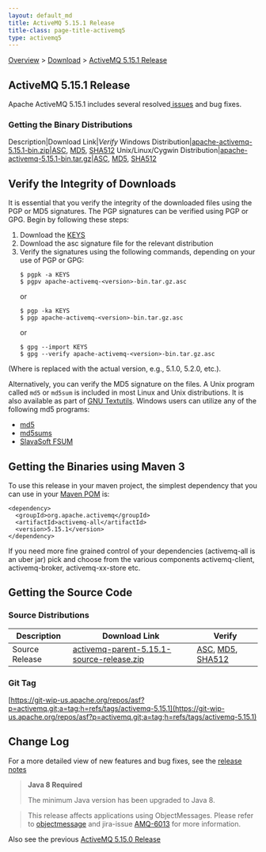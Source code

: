```yaml
---
layout: default_md
title: ActiveMQ 5.15.1 Release 
title-class: page-title-activemq5
type: activemq5
---
```


[Overview](overview) > [Download](download) > [ActiveMQ 5.15.1 Release](activemq-5151-release)

ActiveMQ 5.15.1 Release
-----------------------

Apache ActiveMQ 5.15.1 includes several resolved[ issues](https://issues.apache.org/jira/secure/ReleaseNote.jspa?projectId=12311210&version=12341031) and bug fixes.

### Getting the Binary Distributions

Description|Download Link|_Verify_
Windows Distribution|[apache-activemq-5.15.1-bin.zip](https://archive.apache.org/dist/activemq/5.15.1/apache-activemq-5.15.1-bin.zip)|[ASC](https://archive.apache.org/dist/activemq/5.15.1/apache-activemq-5.15.1-bin.zip.asc), [MD5](https://archive.apache.org/dist/activemq/5.15.1/apache-activemq-5.15.1-bin.zip.md5), [SHA512](https://archive.apache.org/dist/activemq/5.15.1/apache-activemq-5.15.1-bin.zip.sha512)
Unix/Linux/Cygwin Distribution|[apache-activemq-5.15.1-bin.tar.gz](https://archive.apache.org/dist/activemq/5.15.1/apache-activemq-5.15.1-bin.tar.gz)|[ASC](https://archive.apache.org/dist/activemq/5.15.1/apache-activemq-5.15.1-bin.tar.gz.asc), [MD5](https://archive.apache.org/dist/activemq/5.15.1/apache-activemq-5.15.1-bin.tar.gz.md5), [SHA512](https://archive.apache.org/dist/activemq/5.15.1/apache-activemq-5.15.1-bin.tar.gz.sha512)

Verify the Integrity of Downloads
---------------------------------

It is essential that you verify the integrity of the downloaded files using the PGP or MD5 signatures. The PGP signatures can be verified using PGP or GPG. Begin by following these steps:

1.  Download the [KEYS](http://www.apache.org/dist/activemq/KEYS)
2.  Download the asc signature file for the relevant distribution
3.  Verify the signatures using the following commands, depending on your use of PGP or GPG:
    ```
    $ pgpk -a KEYS
    $ pgpv apache-activemq-<version>-bin.tar.gz.asc
    ```
    or
    ```
    $ pgp -ka KEYS
    $ pgp apache-activemq-<version>-bin.tar.gz.asc
    ```
    or
    ```
    $ gpg --import KEYS
    $ gpg --verify apache-activemq-<version>-bin.tar.gz.asc
    ```

(Where <version> is replaced with the actual version, e.g., 5.1.0, 5.2.0, etc.).

Alternatively, you can verify the MD5 signature on the files. A Unix program called `md5` or `md5sum` is included in most Linux and Unix distributions. It is also available as part of [GNU Textutils](http://www.gnu.org/software/textutils/textutils.html). Windows users can utilize any of the following md5 programs:

*   [md5](http://www.fourmilab.ch/md5/)
*   [md5sums](http://www.pc-tools.net/win32/md5sums/)
*   [SlavaSoft FSUM](http://www.slavasoft.com/fsum/)

Getting the Binaries using Maven 3
----------------------------------

To use this release in your maven project, the simplest dependency that you can use in your [Maven POM](http://maven.apache.org/guides/introduction/introduction-to-the-pom.html) is:
```
<dependency>
  <groupId>org.apache.activemq</groupId>
  <artifactId>activemq-all</artifactId>
  <version>5.15.1</version>
</dependency>
```
If you need more fine grained control of your dependencies (activemq-all is an uber jar) pick and choose from the various components activemq-client, activemq-broker, activemq-xx-store etc.

Getting the Source Code
-----------------------

### Source Distributions

Description|Download Link|Verify
---|---|---
Source Release|[activemq-parent-5.15.1-source-release.zip](https://archive.apache.org/dist/activemq/5.15.1/activemq-parent-5.15.1-source-release.zip)|[ASC](https://archive.apache.org/dist/activemq/5.15.1/activemq-parent-5.15.1-source-release.zip.asc), [MD5](https://archive.apache.org/dist/activemq/5.15.1/activemq-parent-5.15.1-source-release.zip.md5), [SHA512](https://archive.apache.org/dist/activemq/5.15.1/activemq-parent-5.15.1-source-release.zip.sha512)

### Git Tag

[https://git-wip-us.apache.org/repos/asf?p=activemq.git;a=tag;h=refs/tags/activemq-5.15.1](https://git-wip-us.apache.org/repos/asf?p=activemq.git;a=tag;h=refs/tags/activemq-5.15.1)

Change Log
----------

For a more detailed view of new features and bug fixes, see the [release notes](https://issues.apache.org/jira/secure/ReleaseNote.jspa?projectId=12311210&version=12341031)

> **Java 8 Required**
> 
> The minimum Java version has been upgraded to Java 8.

> This release affects applications using ObjectMessages. Please refer to [objectmessage](objectmessage) and jira-issue [AMQ-6013](https://issues.apache.org/jira/browse/AMQ-6013) for more information.

Also see the previous [ActiveMQ 5.15.0 Release](activemq-5150-release)

